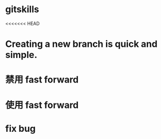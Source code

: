 # gitskills
<<<<<<< HEAD
# Creating a new branch is quick and simple.
# 禁用 fast forward
# 使用 fast forward
# fix bug
